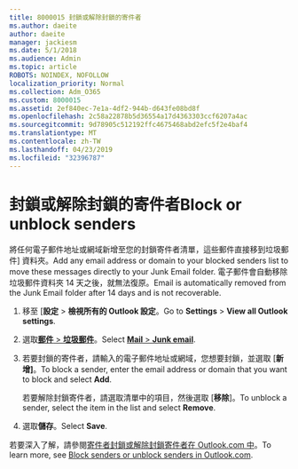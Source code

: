 ```yaml
---
title: 8000015 封鎖或解除封鎖的寄件者
ms.author: daeite
author: daeite
manager: jackiesm
ms.date: 5/1/2018
ms.audience: Admin
ms.topic: article
ROBOTS: NOINDEX, NOFOLLOW
localization_priority: Normal
ms.collection: Adm_O365
ms.custom: 8000015
ms.assetid: 2ef840ec-7e1a-4df2-944b-d643fe08bd8f
ms.openlocfilehash: 2c58a22878b5d36554a17d4363303ccf6207a4ac
ms.sourcegitcommit: 9d78905c512192ffc4675468abd2efc5f2e4baf4
ms.translationtype: MT
ms.contentlocale: zh-TW
ms.lasthandoff: 04/23/2019
ms.locfileid: "32396787"
---
```

# <a name="block-or-unblock-senders"></a><span data-ttu-id="41ce1-102">封鎖或解除封鎖的寄件者</span><span class="sxs-lookup"><span data-stu-id="41ce1-102">Block or unblock senders</span></span>

<span data-ttu-id="41ce1-103">將任何電子郵件地址或網域新增至您的封鎖寄件者清單，這些郵件直接移到垃圾郵件] 資料夾。</span><span class="sxs-lookup"><span data-stu-id="41ce1-103">Add any email address or domain to your blocked senders list to move these messages directly to your Junk Email folder.</span></span> <span data-ttu-id="41ce1-104">電子郵件會自動移除垃圾郵件資料夾 14 天之後，就無法復原。</span><span class="sxs-lookup"><span data-stu-id="41ce1-104">Email is automatically removed from the Junk Email folder after 14 days and is not recoverable.</span></span>
  
1. <span data-ttu-id="41ce1-105">移至 [**設定** \> **檢視所有的 Outlook 設定**。</span><span class="sxs-lookup"><span data-stu-id="41ce1-105">Go to **Settings** \> **View all Outlook settings**.</span></span> 
    
2. <span data-ttu-id="41ce1-106">選取[**郵件** \> **垃圾郵件**](https://outlook.live.com/mail/options/mail/junkEmail)。</span><span class="sxs-lookup"><span data-stu-id="41ce1-106">Select [**Mail** \> **Junk email**](https://outlook.live.com/mail/options/mail/junkEmail).</span></span> 
    
3. <span data-ttu-id="41ce1-107">若要封鎖的寄件者，請輸入的電子郵件地址或網域，您想要封鎖，並選取 [**新增]**。</span><span class="sxs-lookup"><span data-stu-id="41ce1-107">To block a sender, enter the email address or domain that you want to block and select **Add**.</span></span> 
    
    <span data-ttu-id="41ce1-108">若要解除封鎖寄件者，請選取清單中的項目，然後選取 [**移除**]。</span><span class="sxs-lookup"><span data-stu-id="41ce1-108">To unblock a sender, select the item in the list and select **Remove**.</span></span>
    
4. <span data-ttu-id="41ce1-109">選取**儲存**。</span><span class="sxs-lookup"><span data-stu-id="41ce1-109">Select **Save**.</span></span> 
    
<span data-ttu-id="41ce1-110">若要深入了解，請參閱[寄件者封鎖或解除封鎖寄件者在 Outlook.com 中](https://go.microsoft.com/fwlink/p/?linkid=873133)。</span><span class="sxs-lookup"><span data-stu-id="41ce1-110">To learn more, see [Block senders or unblock senders in Outlook.com](https://go.microsoft.com/fwlink/p/?linkid=873133).</span></span>
  


